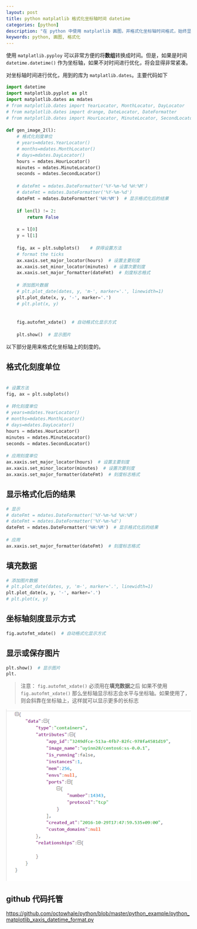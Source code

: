 ```yaml
---
layout: post
title: python matplatlib 格式化坐标轴时间 datetime
categories: [python]
description: "在 python 中使用 matplatlib 画图，并格式化坐标轴时间格式，始终显示更加合理"
keywords: python, 画图, 格式化
---
```


使用 `matplatlib.pyploy` 可以非常方便的将**数组**转换成时间。但是，如果是时间 `datetime.datetime()` 作为坐标轴，如果不对时间进行优化，将会显得非常紧凑。

对坐标轴时间进行优化，用到的库为 `matplatlib.dates`。主要代码如下

```python
import datetime
import matplotlib.pyplot as plt
import matplotlib.dates as mdates
# from matplotlib.dates import YearLocator, MonthLocator, DayLocator
# from matplotlib.dates import drange, DateLocator, DateFormatter
# from matplotlib.dates import HourLocator, MinuteLocator, SecondLocator

def gen_image_2(l):
    # 格式化刻度单位
    # years=mdates.YearLocator()
    # months=mdates.MonthLocator()
    # days=mdates.DayLocator()
    hours = mdates.HourLocator()
    minutes = mdates.MinuteLocator()
    seconds = mdates.SecondLocator()

    # dateFmt = mdates.DateFormatter('%Y-%m-%d %H:%M')
    # dateFmt = mdates.DateFormatter('%Y-%m-%d')
    dateFmt = mdates.DateFormatter('%H:%M')  # 显示格式化后的结果

    if len(l) != 2:
        return False

    x = l[0]
    y = l[1]

    fig, ax = plt.subplots()    # 获得设置方法
    # format the ticks
    ax.xaxis.set_major_locator(hours)  # 设置主要刻度
    ax.xaxis.set_minor_locator(minutes)  # 设置次要刻度
    ax.xaxis.set_major_formatter(dateFmt)  # 刻度标志格式

    # 添加图片数据
    # plt.plot_date(dates, y, 'm-', marker='.', linewidth=1)
    plt.plot_date(x, y, '-', marker='.')
    # plt.plot(x, y)


    fig.autofmt_xdate()  # 自动格式化显示方式

    plt.show()  # 显示图片
```

以下部分是用来格式化坐标轴上的刻度的。

## 格式化刻度单位

```python

# 设置方法
fig, ax = plt.subplots()

# 转化刻度单位
# years=mdates.YearLocator()
# months=mdates.MonthLocator()
# days=mdates.DayLocator()
hours = mdates.HourLocator()
minutes = mdates.MinuteLocator()
seconds = mdates.SecondLocator()

# 应用刻度单位
ax.xaxis.set_major_locator(hours)  # 设置主要刻度
ax.xaxis.set_minor_locator(minutes)  # 设置次要刻度
ax.xaxis.set_major_formatter(dateFmt)  # 刻度标志格式
```

## 显示格式化后的结果

```python
# 显示
# dateFmt = mdates.DateFormatter('%Y-%m-%d %H:%M')
# dateFmt = mdates.DateFormatter('%Y-%m-%d')
dateFmt = mdates.DateFormatter('%H:%M')  # 显示格式化后的结果

# 应用
ax.xaxis.set_major_formatter(dateFmt)  # 刻度标志格式
```

## 填充数据

```python
# 添加图片数据
# plt.plot_date(dates, y, 'm-', marker='.', linewidth=1)
plt.plot_date(x, y, '-', marker='.')
# plt.plot(x, y)

```

## 坐标轴刻度显示方式

```python
fig.autofmt_xdate()  # 自动格式化显示方式
```

## 显示或保存图片

```python
plt.show()  # 显示图片
plt.
```

> 注意： `fig.autofmt_xdate()` 必须用在**填充数据**之后
如果不使用 `fig.autofmt_xdate()` 那么坐标轴显示标志会水平与坐标轴。如果使用了，则会斜靠在坐标轴上，这样就可以显示更多的长标志

![figure_1.png](/images/post/2016/2016-11-17-python-json-usage-01.png)

## github 代码托管
https://github.com/octowhale/python/blob/master/python_example/python_matplotlib_xaxis_datetime_format.py